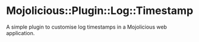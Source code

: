 # Mojolicious::Plugin::Log::Timestamp

A simple plugin to customise log timestamps in a Mojolicious web application.

